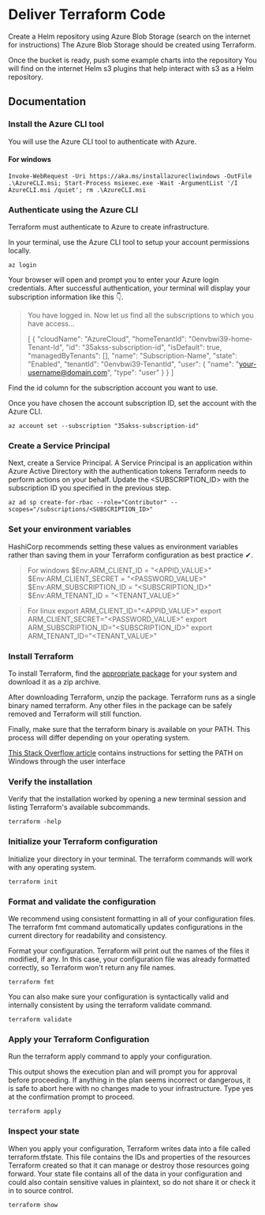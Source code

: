 # Deliver Terraform Code

Create a Helm repository using Azure Blob Storage (search on the internet for instructions) The Azure Blob Storage should be created using Terraform.

Once the bucket is ready, push some example charts into the repository You will find on the internet Helm s3 plugins that help interact with s3 as a Helm repository.

## Documentation

### Install the Azure CLI tool
You will use the Azure CLI tool to authenticate with Azure.
#### For windows
```
Invoke-WebRequest -Uri https://aka.ms/installazurecliwindows -OutFile .\AzureCLI.msi; Start-Process msiexec.exe -Wait -ArgumentList '/I AzureCLI.msi /quiet'; rm .\AzureCLI.msi
```

### Authenticate using the Azure CLI
Terraform must authenticate to Azure to create infrastructure.

In your terminal, use the Azure CLI tool to setup your account permissions locally.
```
az login
```
Your browser will open and prompt you to enter your Azure login credentials. After successful authentication, your terminal will display your subscription information like this 👇.

>You have logged in. Now let us find all the subscriptions to which you have access...
>
>[
>  {
>    "cloudName": "AzureCloud",
>    "homeTenantId": "0envbwi39-home-Tenant-Id",
>    "id": "35akss-subscription-id",
>    "isDefault": true,
>    "managedByTenants": [],
>    "name": "Subscription-Name",
>    "state": "Enabled",
>    "tenantId": "0envbwi39-TenantId",
>    "user": {
>      "name": "your-username@domain.com",
>      "type": "user"
>    }
>  }
>]

Find the id column for the subscription account you want to use.

Once you have chosen the account subscription ID, set the account with the Azure CLI.

```
az account set --subscription "35akss-subscription-id"
```

### Create a Service Principal
Next, create a Service Principal. A Service Principal is an application within Azure Active Directory with the authentication tokens Terraform needs to perform actions on your behalf. Update the <SUBSCRIPTION_ID> with the subscription ID you specified in the previous step.
```
az ad sp create-for-rbac --role="Contributor" --scopes="/subscriptions/<SUBSCRIPTION_ID>"
```

### Set your environment variables
HashiCorp recommends setting these values as environment variables rather than saving them in your Terraform configuration as best practice ✔.

> For windows
> $Env:ARM_CLIENT_ID = "<APPID_VALUE>"
> $Env:ARM_CLIENT_SECRET = "<PASSWORD_VALUE>"
> $Env:ARM_SUBSCRIPTION_ID = "<SUBSCRIPTION_ID>"
> $Env:ARM_TENANT_ID = "<TENANT_VALUE>"

> For linux
> export ARM_CLIENT_ID="<APPID_VALUE>"
> export ARM_CLIENT_SECRET="<PASSWORD_VALUE>"
> export ARM_SUBSCRIPTION_ID="<SUBSCRIPTION_ID>"
> export ARM_TENANT_ID="<TENANT_VALUE>"

### Install Terraform
To install Terraform, find the [appropriate package](https://developer.hashicorp.com/terraform/install) for your system and download it as a zip archive.

After downloading Terraform, unzip the package. Terraform runs as a single binary named terraform. Any other files in the package can be safely removed and Terraform will still function.

Finally, make sure that the terraform binary is available on your PATH. This process will differ depending on your operating system.

[This Stack Overflow article](https://stackoverflow.com/questions/1618280/where-can-i-set-path-to-make-exe-on-windows) contains instructions for setting the PATH on Windows through the user interface

### Verify the installation
Verify that the installation worked by opening a new terminal session and listing Terraform's available subcommands.
```
terraform -help
```

### Initialize your Terraform configuration
Initialize your directory in your terminal. The terraform commands will work with any operating system. 
```
terraform init
```

### Format and validate the configuration
We recommend using consistent formatting in all of your configuration files. The terraform fmt command automatically updates configurations in the current directory for readability and consistency.

Format your configuration. Terraform will print out the names of the files it modified, if any. In this case, your configuration file was already formatted correctly, so Terraform won't return any file names.
```
terraform fmt
```
You can also make sure your configuration is syntactically valid and internally consistent by using the terraform validate command.
```
terraform validate
```

### Apply your Terraform Configuration
Run the terraform apply command to apply your configuration.

This output shows the execution plan and will prompt you for approval before proceeding. If anything in the plan seems incorrect or dangerous, it is safe to abort here with no changes made to your infrastructure. Type yes at the confirmation prompt to proceed.
```
terraform apply
```

### Inspect your state
When you apply your configuration, Terraform writes data into a file called terraform.tfstate. This file contains the IDs and properties of the resources Terraform created so that it can manage or destroy those resources going forward. Your state file contains all of the data in your configuration and could also contain sensitive values in plaintext, so do not share it or check it in to source control.
```
terraform show
```